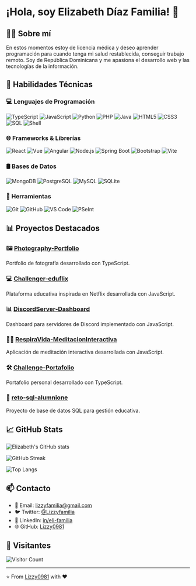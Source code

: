 # ¡Hola, soy Elizabeth Díaz Familia! 👋

## 👩‍⚕️ Sobre mí
En estos momentos estoy de licencia médica y deseo aprender programación para cuando tenga mi salud restablecida, conseguir trabajo remoto. Soy de República Dominicana y me apasiona el desarrollo web y las tecnologías de la información.

## 🚀 Habilidades Técnicas

### 💻 Lenguajes de Programación
![TypeScript](https://img.shields.io/badge/-TypeScript-3178C6?style=for-the-badge&logo=typescript&logoColor=white)
![JavaScript](https://img.shields.io/badge/-JavaScript-F7DF1E?style=for-the-badge&logo=javascript&logoColor=black)
![Python](https://img.shields.io/badge/-Python-3776AB?style=for-the-badge&logo=python&logoColor=white)
![PHP](https://img.shields.io/badge/-PHP-777BB4?style=for-the-badge&logo=php&logoColor=white)
![Java](https://img.shields.io/badge/-Java-007396?style=for-the-badge&logo=java&logoColor=white)
![HTML5](https://img.shields.io/badge/-HTML5-E34F26?style=for-the-badge&logo=html5&logoColor=white)
![CSS3](https://img.shields.io/badge/-CSS3-1572B6?style=for-the-badge&logo=css3&logoColor=white)
![SQL](https://img.shields.io/badge/-SQL-4479A1?style=for-the-badge&logo=postgresql&logoColor=white)
![Shell](https://img.shields.io/badge/-Shell-4EAA25?style=for-the-badge&logo=gnu-bash&logoColor=white)

### 🌐 Frameworks & Librerías
![React](https://img.shields.io/badge/-React-61DAFB?style=for-the-badge&logo=react&logoColor=black)
![Vue](https://img.shields.io/badge/-Vue-4FC08D?style=for-the-badge&logo=vue.js&logoColor=white)
![Angular](https://img.shields.io/badge/-Angular-DD0031?style=for-the-badge&logo=angular&logoColor=white)
![Node.js](https://img.shields.io/badge/-Node.js-339933?style=for-the-badge&logo=node.js&logoColor=white)
![Spring Boot](https://img.shields.io/badge/-Spring%20Boot-6DB33F?style=for-the-badge&logo=spring-boot&logoColor=white)
![Bootstrap](https://img.shields.io/badge/-Bootstrap-7952B3?style=for-the-badge&logo=bootstrap&logoColor=white)
![Vite](https://img.shields.io/badge/-Vite-646CFF?style=for-the-badge&logo=vite&logoColor=white)

### 🛢️ Bases de Datos
![MongoDB](https://img.shields.io/badge/-MongoDB-47A248?style=for-the-badge&logo=mongodb&logoColor=white)
![PostgreSQL](https://img.shields.io/badge/-PostgreSQL-336791?style=for-the-badge&logo=postgresql&logoColor=white)
![MySQL](https://img.shields.io/badge/-MySQL-4479A1?style=for-the-badge&logo=mysql&logoColor=white)
![SQLite](https://img.shields.io/badge/-SQLite-003B57?style=for-the-badge&logo=sqlite&logoColor=white)

### 🔧 Herramientas
![Git](https://img.shields.io/badge/-Git-F05032?style=for-the-badge&logo=git&logoColor=white)
![GitHub](https://img.shields.io/badge/-GitHub-181717?style=for-the-badge&logo=github&logoColor=white)
![VS Code](https://img.shields.io/badge/-VS%20Code-007ACC?style=for-the-badge&logo=visual-studio-code&logoColor=white)
![PSeInt](https://img.shields.io/badge/-PSeInt-8A2BE2?style=for-the-badge&logoColor=white)

## 📊 Proyectos Destacados

### 🖼️ [Photography-Portfolio](https://github.com/Lizzy0981/Photography-Portfolio)
Portfolio de fotografía desarrollado con TypeScript.

### 💻 [Challenger-eduflix](https://github.com/Lizzy0981/Challenger-eduflix)
Plataforma educativa inspirada en Netflix desarrollada con JavaScript.

### 📊 [DiscordServer-Dashboard](https://github.com/Lizzy0981/DiscordServer-Dashboard)
Dashboard para servidores de Discord implementado con JavaScript.

### 🧘‍♀️ [RespiraVida-MeditacionInteractiva](https://github.com/Lizzy0981/RespiraVida-MeditacionInteractiva)
Aplicación de meditación interactiva desarrollada con JavaScript.

### 🛠️ [Challenge-Portafolio](https://github.com/Lizzy0981/Challenge-Portafolio)
Portafolio personal desarrollado con TypeScript.

### 📝 [reto-sql-alumnione](https://github.com/Lizzy0981/reto-sql-alumnione)
Proyecto de base de datos SQL para gestión educativa.

## 📈 GitHub Stats

![Elizabeth's GitHub stats](https://github-readme-stats.vercel.app/api?username=Lizzy0981&show_icons=true&theme=radical)

![GitHub Streak](https://github-readme-streak-stats.herokuapp.com/?user=Lizzy0981&theme=radical)

![Top Langs](https://github-readme-stats.vercel.app/api/top-langs/?username=Lizzy0981&layout=compact&theme=radical)

## 📫 Contacto

- 📧 Email: [lizzyfamilia@gmail.com](mailto:lizzyfamilia@gmail.com)
- 🐦 Twitter: [@Lizzyfamilia](https://twitter.com/Lizzyfamilia)
- 👔 LinkedIn: [in/eli-familia](https://linkedin.com/in/eli-familia)
- 🌐 GitHub: [Lizzy0981](https://github.com/Lizzy0981)

## 🌟 Visitantes

![Visitor Count](https://profile-counter.glitch.me/Lizzy0981/count.svg)

---

⭐️ From [Lizzy0981](https://github.com/Lizzy0981) with ❤️
